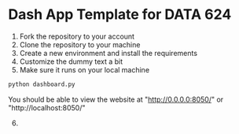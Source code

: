 # Dash App Template for DATA 624

1. Fork the repository to your account
2. Clone the repository to your machine
3. Create a new environment and install the requirements 
4. Customize the dummy text a bit
5. Make sure it runs on your local machine

``` sh
python dashboard.py
```

You should be able to view the website at "http://0.0.0.0:8050/" or "http://localhost:8050/"

6. 
